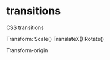 # transitions
 CSS transitions

Transform:
      Scale()
      TranslateX()
      Rotate()
      
Transform-origin
